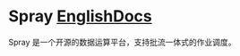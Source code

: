 # Spray [EnglishDocs](https://github.com/Forest-Fairy/Spray/blob/master/Readme.md)
Spray 是一个开源的数据运算平台，支持批流一体式的作业调度。